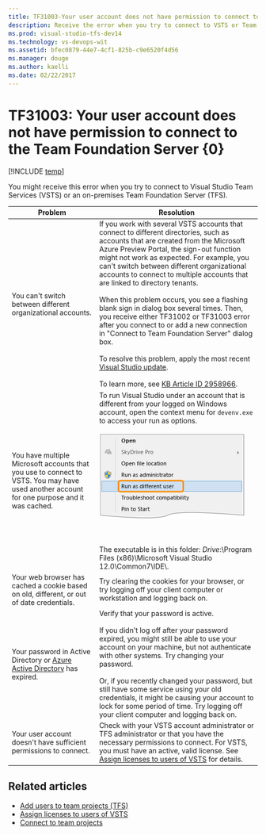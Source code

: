```yaml
---
title: TF31003-Your user account does not have permission to connect to TFS | VSTS & TFS
description: Receive the error when you try to connect to VSTS or Team Foundation Server (TFS).
ms.prod: visual-studio-tfs-dev14
ms.technology: vs-devops-wit
ms.assetid: bfec0879-44e7-4cf1-825b-c9e6520f4d56
ms.manager: douge
ms.author: kaelli
ms.date: 02/22/2017
---
```


# TF31003: Your user account does not have permission to connect to the Team Foundation Server {0}

[!INCLUDE [temp](../../../_shared/dev15-version-header.md)]

You might receive this error when you try to connect to Visual Studio Team Services (VSTS) or an on-premises Team Foundation Server (TFS).  
  
|Problem|Resolution|  
|-------------|----------------|  
|You can't switch between different organizational accounts.|If you work with several VSTS accounts that connect to different directories, such as accounts that are created from the Microsoft Azure Preview Portal, the sign-out function might not work as expected. For example, you can't switch between different organizational accounts to connect to multiple accounts that are linked to directory tenants.<br /><br /> When this problem occurs, you see a flashing blank sign in dialog box several times. Then, you receive either TF31002 or TF31003 error after you connect to or add a new connection in "Connect to Team Foundation Server" dialog box.<br /><br /> To resolve this problem, apply the most recent [Visual Studio update](http://www.visualstudio.com/downloads).<br /><br /> To learn more, see [KB Article ID 2958966](http://support.microsoft.com/kb/2958966).|  
|You have multiple Microsoft accounts that you use to connect to VSTS. You may have used another account for one purpose and it was cached.|To run Visual Studio under an account that is different from your logged on Windows account, open the context menu for `devenv.exe` to access your run as options.<br /><br /> ![Context menu for Visual Studio devenv.exe](_img/alm_cnt_runas.png "ALM_CNT_RunAs")<br /><br /> <br /><br /> The executable is in this folder: *Drive*:\Program Files (x86)\Microsoft Visual Studio 12.0\Common7\IDE\\.|  
|Your web browser has cached a cookie based on old, different, or out of date credentials.|Try clearing the cookies for your browser, or try logging off your client computer or workstation and logging back on.|  
|Your password in Active Directory or [Azure Active Directory](http://azure.microsoft.com/services/active-directory) has expired.|Verify that your password is active.<br /><br /> If you didn't log off after your password expired, you might still be able to use your account on your machine, but not authenticate with other systems. Try changing your password.<br /><br /> Or, if you recently changed your password, but still have some service using your old credentials, it might be causing your account to lock for some period of time. Try logging off your client computer and logging back on.|  
|Your user account doesn't have sufficient permissions to connect.|Check with your VSTS account administrator or TFS administrator or that you have the necessary permissions to connect. For VSTS, you must have an active, valid license. See [Assign licenses to users of VSTS](../../../../accounts/add-account-users-assign-access-levels.md) for details.|  
  
## Related articles 
- [Add users to team projects (TFS)](../../../../security/add-users-team-project.md)   
- [Assign licenses to users of VSTS](../../../../accounts/add-account-users-assign-access-levels.md)
- [Connect to team projects](../../../../user-guide/connect-team-projects.md)